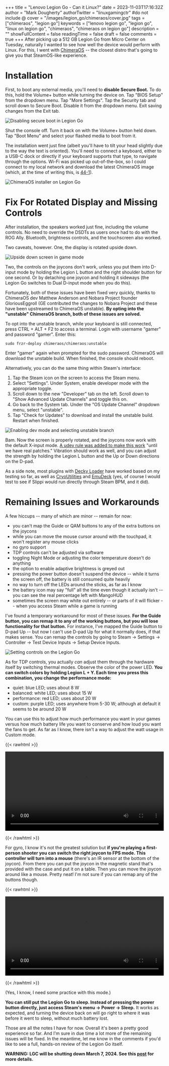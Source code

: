 +++
title = "Lenovo Legion Go - Can it Linux?"
date = 2023-11-03T17:16:32Z
author = "Mark Dougherty"
authorTwitter = "linuxgamingctr" #do not include @
cover = "/images/legion_go/chimeraos/cover.jpg"
tags = ["chimeraos", "legion go"]
keywords = ["lenovo legion go", "legion go", "linux on legion go", "chimeraos", "chimeraos on legion go"]
description = ""
showFullContent = false
readingTime = false
draft = false
comments = true
+++
After picking up a 512 GB Legion Go from Micro Center on Tuesday, naturally I wanted to see how well the device would perform with Linux. For this, I went with [ChimeraOS](https://linuxgamingcentral.com/posts/second-interview-with-chimeraos-founder/) -- the closest distro that's going to give you that SteamOS-like experience.

# Installation
First, to boot any external media, you'll need to **disable Secure Boot.** To do this, hold the Volume+ button while turning the device on. Tap "BIOS Setup" from the dropdown menu. Tap "More Settings". Tap the Security tab and scroll down to Secure Boot. Disable it from the dropdown menu. Exit saving changes from the Exit tab.

![Disabling secure boot in Legion Go](/images/legion_go/disabling_secure_boot.jpg)

Shut the console off. Turn it back on with the Volume+ button held down. Tap "Boot Menu" and select your flashed media to boot from it.

The installation went just fine (albeit you'll have to tilt your head slightly due to the way the text is oriented). You'll need to connect a keyboard, either to a USB-C dock or directly if your keyboard supports that type, to navigate through the options. Wi-Fi was picked up out-of-the-box, so I could connect to my local network and download the latest ChimeraOS image (which, at the time of writing this, is [44-1](https://github.com/ChimeraOS/chimeraos/wiki/Release-Notes#chimeraos-44-1-2023-10-15)).

![ChimeraOS installer on Legion Go](/images/legion_go/chimeraos/installation.jpg)

# Fix For Rotated Display and Missing Controls
After installation, the speakers worked just fine, including the volume controls. No need to override the DSDTs as users once had to do with the ROG Ally. Bluetooth, brightness controls, and the touchscreen also worked.

Two caveats, however. One, the display is rotated upside down.

![Upside down screen in game mode](/images/legion_go/chimeraos/upside_down_display.jpg)

Two, the controls on the joycons don't work, unless you put them into D-input mode by holding the Legion L button and the right shoulder button for one second. Or by detaching one joycon and holding it sideways (the Legion Go switches to Dual D-input mode when you do this).

Fortunately, both of these issues have been fixed very quickly, thanks to ChimeraOS dev Matthew Anderson and Nobara Project founder GloriousEggroll (GE contributed the changes to Nobara Project and these have been upstreamed to ChimeraOS unstable). **By opting into the "unstable" ChimeraOS branch, both of these issues are solved.**

To opt into the unstable branch, while your keyboard is still connected, press CTRL + ALT + F2 to access a terminal. Login with username "gamer" and password "gamer". Enter this:

`sudo frzr-deploy chimeraos/chimeraos:unstable`

Enter "gamer" again when prompted for the sudo password. ChimeraOS will download the unstable build. When finished, the console should reboot.

Alternatively, you can do the same thing within Steam's interface:

1. Tap the Steam icon on the screen to access the Steam menu.
2. Select "Settings". Under System, enable developer mode with the appropriate toggle.
3. Scroll down to the new "Developer" tab on the left. Scroll down to "Show Advanced Update Channels" and toggle this on.
4. Go back to the System tab. Under the "OS Update Channel" dropdown menu, select "unstable".
5. Tap "Check for Updates" to download and install the unstable build. Restart when finished.

![Enabling dev mode and selecting unstable branch](/images/legion_go/chimeraos/enable_dev_mode.jpeg)

Bam. Now the screen is properly rotated, and the joycons now work with the default X-input mode. [A udev rule was added to make this work](https://nobaraproject.org/2023/11/01/november-1-2023/) "until we have real patches." Vibration should work as well, and you can adjust the strength by holding the Legion L button and the Up or Down directions on the D-pad.

As a side note, most plugins with [Decky Loader](https://linuxgamingcentral.com/posts/steam-deck-plugins/) have worked based on my testing so far, as well as [CryoUtilities](https://linuxgamingcentral.com/posts/cryoutilities/) and [EmuDeck](https://www.emudeck.com/) (yes, of course I would test to see if Slippi would run directly through Steam BPM, and it did).

# Remaining Issues and Workarounds
A few hiccups -- many of which are minor -- remain for now:
- you can't map the Guide or QAM buttons to any of the extra buttons on the joycons
- while you can move the mouse cursor around with the touchpad, it won't register any mouse clicks
- no gyro support
- TDP controls can't be adjusted via software
- toggling Night Mode or adjusting the color temperature doesn't do anything
- the option to enable adaptive brightness is greyed out
- pressing the power button doesn't suspend the device -- while it turns the screen off, the battery is still consumed quite heavily
- no way to turn off the LEDs around the sticks, as far as I know
- the battery icon may say "full" all the time even though it actually isn't -- you can see the real percentage left with MangoHUD
- sometimes the screen may white out entirely -- or parts of it will flicker -- when you access Steam while a game is running

I've found a temporary workaround for most of these issues. **For the Guide button, you can remap it to any of the working buttons, but you will lose functionality for that button.** For instance, I've mapped the Guide button to D-pad Up -- but now I can't use D-pad Up for what it normally does, if that makes sense. You can remap the controls by going to Steam -> Settings -> Controller -> Test Device Inputs -> Setup Device Inputs.

![Setting controls on the Legion Go](/images/legion_go/chimeraos/controls.jpeg)

As for TDP controls, you actually *can* adjust them through the hardware itself by switching thermal modes. Observe the color of the power LED. **You can switch colors by holding Legion L + Y. Each time you press this combination, you change the performance mode:**
- quiet: blue LED; uses about 8 W
- balanced: white LED; uses about 15 W
- performance: red LED; uses about 20 W
- custom: purple LED; uses anywhere from 5-30 W; although at default it seems to be around 20 W

You can use this to adjust how much performance you want in your games versus how much battery life you want to conserve and how loud you want the fans to get. As far as I know, there isn't a way to adjust the watt usage in Custom mode.

{{< rawhtml >}}

<video width=100% controls autoplay loop>
    <source src="/videos/legion_go/chimeraos/testing_thermal_modes.webm" type="video/webm">
    Your browser does not support the video tag.
</video>

{{< /rawhtml >}}

For gyro, I know it's not the greatest solution but **if you're playing a first-person shooter you can switch the right joycon to FPS mode. This controller will turn into a mouse** (there's an IR sensor at the bottom of the joycon). From there you can put the joycon in the magnetic stand that's provided with the case and put it on a table. Then you can move the joycon around like a mouse. Pretty neat! I'm not sure if you can remap any of the buttons though.

{{< rawhtml >}}

<video width=100% controls autoplay loop>
    <source src="/videos/legion_go/chimeraos/fps_mode.webm" type="video/webm">
    Your browser does not support the video tag.
</video>

{{< /rawhtml >}}

(Yes, I know, I need some practice with this mode.)

**You can still put the Legion Go to sleep. Instead of pressing the power button directly, just access Steam's menu -> Power -> Sleep.** It works as expected, and turning the device back on will go right to where it was before it went to sleep, without much battery lost.

Those are all the notes I have for now. Overall it's been a pretty good experience so far. And I'm sure in due time a lot more of the remaining issues will be fixed. In the meantime, let me know in the comments if you'd like to see a full, hands-on review of the Legion Go itself.

**WARNING: LGC will be shutting down March 7, 2024. See this [post](https://linuxgamingcentral.com/posts/the-end-of-lgc/) for more details.**

